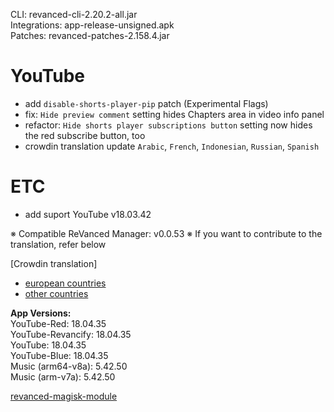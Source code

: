 CLI: revanced-cli-2.20.2-all.jar  
Integrations: app-release-unsigned.apk  
Patches: revanced-patches-2.158.4.jar  

YouTube
==
- add `disable-shorts-player-pip` patch (Experimental Flags)
- fix: `Hide preview comment` setting hides Chapters area in video info panel
- refactor: `Hide shorts player subscriptions button` setting now hides the red subscribe button, too
- crowdin translation update
`Arabic`,  `French`, `Indonesian`, `Russian`, `Spanish`

ETC
==
- add suport YouTube v18.03.42

※ Compatible ReVanced Manager: v0.0.53
※ If you want to contribute to the translation, refer below

[Crowdin translation]
- [european countries](https://crowdin.com/project/revancedextendedeu)
- [other countries](https://crowdin.com/project/revancedextended)
  
**App Versions:**  
YouTube-Red: 18.04.35  
YouTube-Revancify: 18.04.35  
YouTube: 18.04.35  
YouTube-Blue: 18.04.35  
Music (arm64-v8a): 5.42.50  
Music (arm-v7a): 5.42.50  

[revanced-magisk-module](https://github.com/nikhilbadyal/revanced-magisk-module)  
